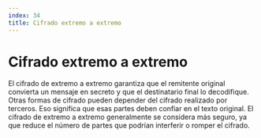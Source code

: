```yaml
---
index: 34
title: Cifrado extremo a extremo
---
```

# Cifrado extremo a extremo 

El cifrado de extremo a extremo garantiza que el remitente original convierta un mensaje en secreto y que el destinatario final lo decodifique. Otras formas de cifrado pueden depender del cifrado realizado por terceros. Eso significa que esas partes deben confiar en el texto original. El cifrado de extremo a extremo generalmente se considera más seguro, ya que reduce el número de partes que podrían interferir o romper el cifrado.